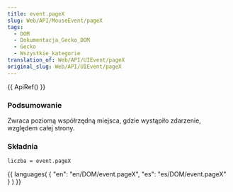 ```yaml
---
title: event.pageX
slug: Web/API/MouseEvent/pageX
tags:
  - DOM
  - Dokumentacja_Gecko_DOM
  - Gecko
  - Wszystkie_kategorie
translation_of: Web/API/UIEvent/pageX
original_slug: Web/API/UIEvent/pageX
---
```

{{ ApiRef() }}

### Podsumowanie

Zwraca poziomą współrzędną miejsca, gdzie wystąpiło zdarzenie, względem całej strony.

### Składnia

    liczba = event.pageX

{{ languages( { "en": "en/DOM/event.pageX", "es": "es/DOM/event.pageX" } ) }}
